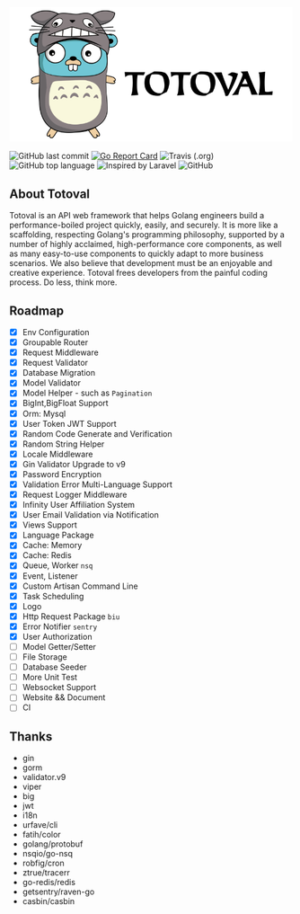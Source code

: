 <p align="center"><img src="https://raw.githubusercontent.com/totoval/art/master/repo_use/logo-with-words-landscape.png?s=200&v=4"></p>

![GitHub last commit](https://img.shields.io/github/last-commit/totoval/framework.svg)
[![Go Report Card](https://goreportcard.com/badge/github.com/totoval/framework)](https://goreportcard.com/report/github.com/totoval/framework)
![Travis (.org)](https://img.shields.io/travis/totoval/framework.svg)
![GitHub top language](https://img.shields.io/github/languages/top/totoval/framework.svg)
![Inspired by Laravel](https://img.shields.io/badge/Inspired%20by-Laravel-red.svg)
![GitHub](https://img.shields.io/github/license/totoval/framework.svg)

## About Totoval
Totoval is an API web framework that helps Golang engineers build a performance-boiled project quickly, easily, and securely. It is more like a scaffolding, respecting Golang's programming philosophy, supported by a number of highly acclaimed, high-performance core components, as well as many easy-to-use components to quickly adapt to more business scenarios. We also believe that development must be an enjoyable and creative experience. Totoval frees developers from the painful coding process. Do less, think more.



## Roadmap
- [x] Env Configuration
- [x] Groupable Router
- [x] Request Middleware
- [x] Request Validator
- [x] Database Migration
- [x] Model Validator
- [x] Model Helper - such as `Pagination`
- [x] BigInt,BigFloat Support
- [x] Orm: Mysql
- [x] User Token JWT Support
- [x] Random Code Generate and Verification
- [x] Random String Helper
- [x] Locale Middleware
- [x] Gin Validator Upgrade to v9
- [x] Password Encryption
- [x] Validation Error Multi-Language Support
- [x] Request Logger Middleware
- [x] Infinity User Affiliation System
- [x] User Email Validation via Notification
- [x] Views Support
- [x] Language Package
- [x] Cache: Memory
- [x] Cache: Redis
- [x] Queue, Worker `nsq`
- [x] Event, Listener
- [x] Custom Artisan Command Line
- [x] Task Scheduling
- [x] Logo
- [x] Http Request Package `biu`
- [x] Error Notifier `sentry`
- [x] User Authorization
- [ ] Model Getter/Setter
- [ ] File Storage
- [ ] Database Seeder
- [ ] More Unit Test
- [ ] Websocket Support
- [ ] Website && Document
- [ ] CI

## Thanks
* gin
* gorm
* validator.v9
* viper
* big
* jwt
* i18n
* urfave/cli
* fatih/color
* golang/protobuf
* nsqio/go-nsq
* robfig/cron
* ztrue/tracerr
* go-redis/redis
* getsentry/raven-go
* casbin/casbin
